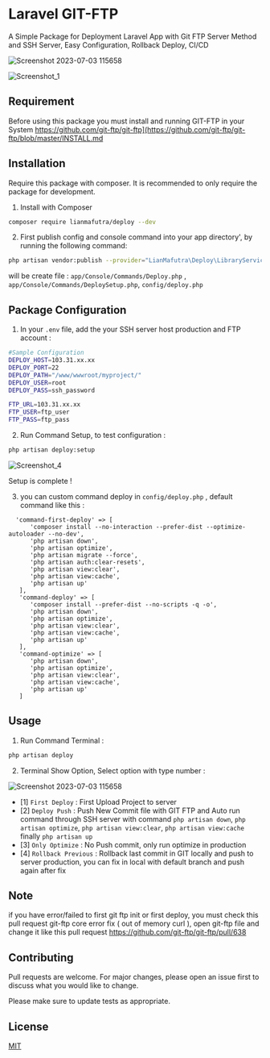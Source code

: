 # Laravel GIT-FTP
A Simple Package for Deployment Laravel App with Git FTP Server Method and SSH Server, Easy Configuration, Rollback Deploy, CI/CD 

![Screenshot 2023-07-03 115658](https://github.com/lianmafutra/deploy/assets/15800599/ce362e8d-d9d6-47c1-b429-458002cab4d7)

![Screenshot_1](https://github.com/lianmafutra/deploy/assets/15800599/a11b75ff-9a10-4dfe-a80a-4bd11c489677)

## Requirement
Before using this package you must install and running GIT-FTP in your System https://github.com/git-ftp/git-ftp](https://github.com/git-ftp/git-ftp/blob/master/INSTALL.md

## Installation
Require this package with composer. It is recommended to only require the package for development.
1. Install with Composer 
```bash
composer require lianmafutra/deploy --dev
```
2. First publish config and console command into your app directory', by running the following command:
```bash
php artisan vendor:publish --provider="LianMafutra\Deploy\LibraryServiceProvider" --tag=deploy --force
```
will be create file : ```app/Console/Commands/Deploy.php``` , ```app/Console/Commands/DeploySetup.php```, ```config/deploy.php```

## Package Configuration
1. In your ```.env``` file, add the your SSH server host production and FTP account :

```bash
#Sample Configuration
DEPLOY_HOST=103.31.xx.xx
DEPLOY_PORT=22
DEPLOY_PATH="/www/wwwroot/myproject/"
DEPLOY_USER=root
DEPLOY_PASS=ssh_password

FTP_URL=103.31.xx.xx
FTP_USER=ftp_user
FTP_PASS=ftp_pass
```
2. Run Command Setup, to test configuration :
```bash
php artisan deploy:setup
```
![Screenshot_4](https://github.com/lianmafutra/deploy/assets/15800599/08895301-46ff-4a30-8fc2-df5c015bc5c0)

Setup is complete !

3. you can custom command deploy in ```config/deploy.php``` , default command like this :

```
  'command-first-deploy' => [
      'composer install --no-interaction --prefer-dist --optimize-autoloader --no-dev',
      'php artisan down',
      'php artisan optimize',
      'php artisan migrate --force',
      'php artisan auth:clear-resets',
      'php artisan view:clear',
      'php artisan view:cache',
      'php artisan up'
   ],
   'command-deploy' => [
      'composer install --prefer-dist --no-scripts -q -o',
      'php artisan down',
      'php artisan optimize',
      'php artisan view:clear',
      'php artisan view:cache',
      'php artisan up'
   ],
   'command-optimize' => [
      'php artisan down',
      'php artisan optimize',
      'php artisan view:clear',
      'php artisan view:cache',
      'php artisan up'
   ]
```

## Usage

1. Run Command Terminal :

```bash
php artisan deploy
```

2. Terminal Show Option, Select option with type number :

![Screenshot 2023-07-03 115658](https://github.com/lianmafutra/deploy/assets/15800599/ce362e8d-d9d6-47c1-b429-458002cab4d7)

- [1] ``` First Deploy ``` : First Upload Project to server   
- [2] ``` Deploy Push ``` : Push New Commit file with GIT FTP and Auto run command through SSH server with command ```php artisan down```, ```php artisan optimize```, ```php artisan view:clear```, ```php artisan view:cache``` finally ```php artisan up```
- [3] ``` Only Optimize ``` : No Push commit, only run optimize in production
- [4] ``` Rollback Previous ``` : Rollback last commit in GIT locally and push to server production, you can fix in local with default branch and push again after fix

## Note
if you have error/failed to first git ftp init or first deploy, you must check this pull request git-ftp core error fix ( out of memory curl ), open git-ftp file and change it 
like this pull request https://github.com/git-ftp/git-ftp/pull/638


## Contributing

Pull requests are welcome. For major changes, please open an issue first
to discuss what you would like to change.

Please make sure to update tests as appropriate.

## License

[MIT](https://choosealicense.com/licenses/mit/)

